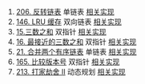 1. [206. 反转链表](https://leetcode.cn/problems/reverse-linked-list/description/)               单链表      [相关实现](00_LinkedList/206_LC_E_ReverseLinkedList.cpp)
2. [146. LRU 缓存](https://leetcode.cn/problems/lru-cache/description/)                         双向链表    [相关实现](00_LinkedList/146_LC_M_LRU.cpp)
3. [15.三数之和](https://leetcode.cn/problems/3sum/description/)                                双指针      [相关实现](01_DoublePointer/15_LC_M_3Sums.cpp)
4. [16. 最接近的三数之和](https://leetcode.cn/problems/3sum-closest/description/)                双指针      [相关实现](01_DoublePointer/16_LC_M_3Sum-Closest.cpp)
5. [21. 合并两个有序链表](https://leetcode.cn/problems/merge-two-sorted-lists/description/)      单链表      [相关实现](00_LinkedList/21_LC_E_Merge-Two-Sorted-Lists.cpp)
6. [165. 比较版本号](https://leetcode.cn/problems/compare-version-numbers/description/)          双指针      [相关实现](01_DoublePointer/165_LC_M_Compare-Version-Numbers.cpp)
7. [213. 打家劫舍 II](https://leetcode-cn.com/problems/house-robber-ii/)                         动态规划   [相关实现](02_DP/213_LC_M_house-robber-ii.cpp)